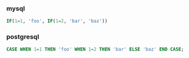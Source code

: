 ### mysql
```sql
IF(1=1, 'foo', IF(1=2, 'bar', 'baz'))
```

### postgresql
```sql
CASE WHEN 1=1 THEN 'foo' WHEN 1=2 THEN 'bar' ELSE 'baz' END CASE;
```